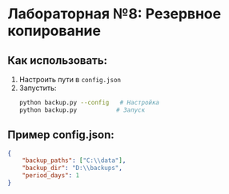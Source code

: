 # Лабораторная №8: Резервное копирование

## Как использовать:
1. Настроить пути в `config.json`
2. Запустить:
   ```bash
   python backup.py --config   # Настройка
   python backup.py           # Запуск
   ```

## Пример config.json:
```json
{
    "backup_paths": ["C:\\data"],
    "backup_dir": "D:\\backups",
    "period_days": 1
}
```

